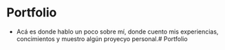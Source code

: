 # Portfolio

- Acá es donde hablo un poco sobre mí, donde cuento mis experiencias, concimientos y muestro algún proyecyo personal.#   P o r t f o l i o  
 